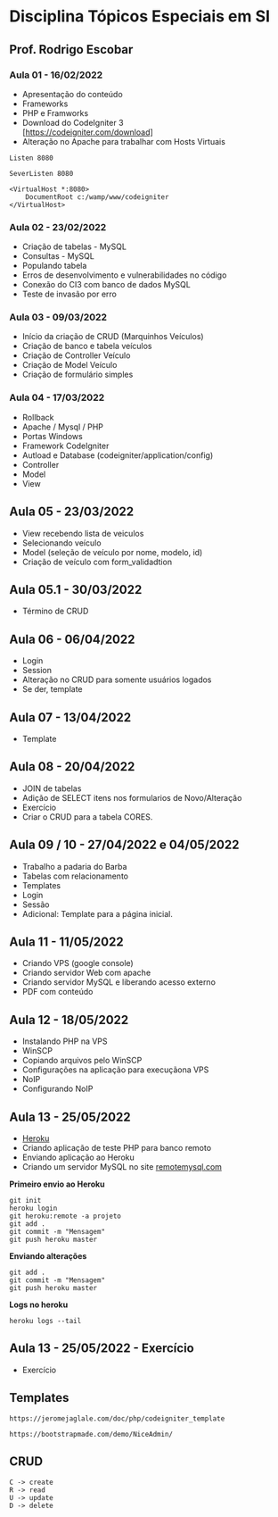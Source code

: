 # Disciplina Tópicos Especiais em SI

## Prof. Rodrigo Escobar

### Aula 01 - 16/02/2022
- Apresentação do conteúdo
- Frameworks
- PHP e Framworks
- Download do CodeIgniter 3
\
[https://codeigniter.com/download]
- Alteração no Apache para trabalhar com Hosts Virtuais
```
Listen 8080

SeverListen 8080

<VirtualHost *:8080>
    DocumentRoot c:/wamp/www/codeigniter
</VirtualHost>
```

### Aula 02 - 23/02/2022
- Criação de tabelas - MySQL
- Consultas - MySQL
- Populando tabela
- Erros de desenvolvimento e vulnerabilidades no código
- Conexão do CI3 com banco de dados MySQL
- Teste de invasão por erro


### Aula 03 - 09/03/2022
- Início da criação de CRUD (Marquinhos Veículos)
- Criação de banco e tabela veículos
- Criação de Controller Veículo
- Criação de Model Veículo
- Criação de formulário simples


### Aula 04 - 17/03/2022
- Rollback
- Apache / Mysql / PHP
- Portas Windows
- Framework CodeIgniter
- Autload e Database (codeigniter/application/config) 
- Controller
- Model
- View

## Aula 05 - 23/03/2022
- View recebendo lista de veiculos
- Selecionando veículo 
- Model (seleção de veículo por nome, modelo, id)
- Criação de veículo com form_validadtion

## Aula 05.1 - 30/03/2022
- Término de CRUD

## Aula 06 - 06/04/2022
- Login
- Session
- Alteração no CRUD para somente usuários logados
- Se der, template

## Aula 07 - 13/04/2022
- Template

## Aula 08 - 20/04/2022
- JOIN de tabelas
- Adição de SELECT itens nos formularios de Novo/Alteração
- Exercício
 - Criar o CRUD para a tabela CORES.

## Aula 09 / 10 - 27/04/2022 e 04/05/2022
- Trabalho a padaria do Barba
- Tabelas com relacionamento
- Templates
- Login
- Sessão
- Adicional: Template para a página inicial.

## Aula 11 - 11/05/2022
- Criando VPS (google console)
- Criando servidor Web com apache
- Criando servidor MySQL e liberando acesso externo
- PDF com conteúdo

## Aula 12 - 18/05/2022
- Instalando PHP na VPS
- WinSCP
- Copiando arquivos pelo WinSCP
- Configurações na aplicação para execuçãona VPS
- NoIP
- Configurando NoIP

## Aula 13 - 25/05/2022
- [Heroku](heroku.com)
- Criando aplicação de teste PHP para banco remoto
- Enviando aplicação ao Heroku
- Criando um servidor MySQL no site [remotemysql.com](remotemysql.com)

**Primeiro envio ao Heroku**
```
git init
heroku login
git heroku:remote -a projeto
git add .
git commit -m "Mensagem"
git push heroku master
```

**Enviando alterações**
```
git add .
git commit -m "Mensagem"
git push heroku master
```

**Logs no heroku**
```
heroku logs --tail
```

## Aula 13 - 25/05/2022 - Exercício
- Exercício


## Templates
```
https://jeromejaglale.com/doc/php/codeigniter_template

https://bootstrapmade.com/demo/NiceAdmin/

```

## CRUD
```
C -> create
R -> read
U -> update
D -> delete
```